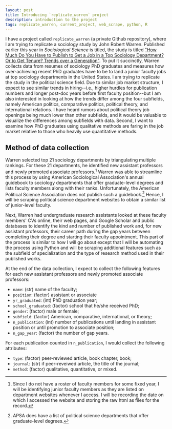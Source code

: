 ```yaml
---
layout: post
title: Introducing `replicate_warren` project
description: introduction to the project
tags: replicate_warren, current_project, web_scrape, python, R
---
```


I have a project called `replicate_warren` (a private Github repository), where I am trying to replicate a sociology study by John Robert Warren. Published earlier this year in *Sociological Science* is titled, the study is titled ["How Much Do You Have to Publish to Get a Job in a Top Sociology Department? Or to Get Tenure? Trends over a Generation"](https://www.sociologicalscience.com/articles-v6-7-172/). To put it succinctly, Warren collects data from resumes of sociology PhD graduates and measures how over-achieving recent PhD graduates have to be to land a junior faculty jobs at top sociology departments in the United States. I am trying to replicate the study in the political science field. Due to similar job market structure, I expect to see similar trends in hiring--i.e., higher hurdles for publication numbers and longer post-doc years before first faculty position--but I am also interested in looking at how the trends differ among the four subfields, namely American politics, comparative politics, political theory, and international relations. I have heard rumors about political theory job openings being much lower than other subfields, and it would be valuable to visualize the differences among subfields with data. Second, I want to examine how PhD graduates using qualitative methods are faring in the job market relative to those who heavily use quantitative methods. 

## Method of data collection

Warren selected top 21 sociology departments by triangulating multiple rankings. For these 21 departments, he identified new assistant professors and newly promoted associate professors.[^new] Warren was able to streamline this process by using American Sociological Association's annual guidebook to sociology departments that offer graduate-level degrees and lists faculty members along with their ranks. Unfortunately, the American Political Science Association does not publish such a guidebook.[^APSA] Hence, I will be scraping political science department websites to obtain a similar list of junior-level faculty.

Next, Warren had undergraduate research assistants looked at these faculty members' CVs online, their web pages, and Google Scholar and public databases to identify the kind and number of published work and, for new assistant professors, their career path during the gap years between completing their degree and starting their faculty appointment. This part of the process is similar to how I will go about except that I will be automating the process using Python and will be scraping additional features such as the subfield of specialization and the type of research method used in their published works. 

At the end of the data collection, I expect to collect the following features for each new assistant professors and newly promoted associate professors: 

- `name`: (str) name of the faculty;
- `position`: (factor) assistant or associate
- `yr_graduated`: (int) PhD graduation year;
- `school_graduated`: (factor) school that he/she received PhD;
- `gender`: (factor) male or female;
- `subfield`: (factor) American, comparative, international, or theory;
- `n_publication`: (int) number of publications until landing in assistant position or until promotion to associate position;
- `n_gap_year`: (factor) the number of gap years.


For each publication counted in `n_publication`, I would collect the following attributes:

- `type`: (factor) peer-reviewed article, book chapter, book;
- `journal`: (str) if peer-reveiwed article, the title of the journal;
- `method`: (factor) qualitative, quantitative, or mixed.


[^APSA]: APSA does have a list of political science departments that offer graduate-level degrees. 

[^new]: Since I do not have a roster of faculty members for some fixed year, I will be identifying junior faculty members as they are listed on department websites whenever I access. I will be recording the date on which I accessed the website and storing the raw html as files for the record. 

